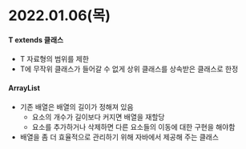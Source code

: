 # 2022.01.06(목)

#### T extends 클래스
+ T 자료형의 범위를 제한
+ T에 무작위 클래스가 들어갈 수 없게 상위 클래스를 상속받은 클래스로 한정

#### ArrayList
+ 기존 배열은 배열의 길이가 정해져 있음
    - 요소의 개수가 길이보다 커지면 배열을 재할당
    - 요소를 추가하거나 삭제하면 다른 요소들의 이동에 대한 구현을 해야함
+ 배열을 좀 더 효율적으로 관리하기 위해 자바에서 제공해 주는 클래스
